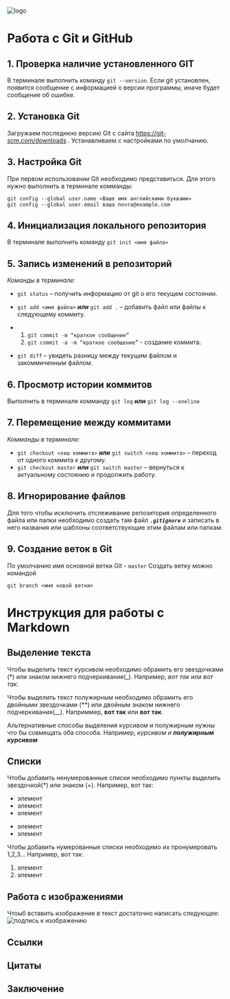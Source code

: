 ![logo](git_Logo.png)
# **Работа с Git и GitHub**

## 1. Проверка наличие установленного GIT
В терминале выполнить команду `git --version`. Если git установлен, появится сообщение с информацией о версии программы, иначе будет сообщение об ошибке.

## 2. Установка Git
Загружаем последнюю версию Git с сайта https://git-scm.com/downloads .
Устанавливаем с настройками по умолчанию.

## 3. Настройка Git
При первом использовании Git необходимо представиться. Для этого нужно выполнить  в терминале комманды:
```
git config --global user.name «Ваше имя английскими буквами»
git config --global user.email ваша почта@example.com
```

## 4. Инициализация локального репозитория
В терминале выполнить команду  `git init <имя файла>`

## 5. Запись изменений в репозиторий

*Команды в терминале:*
* `git status` – получить информацию от git о его текущем состоянии.

* `git add <имя файла>` ***или*** `git add .` – добавить файл или файлы к следующему коммиту.

* 1. `git commit -m “краткое сообщение”` 
  2. `git commit -а -m “краткое сообщение”` - создание коммита.
* `git diff` – увидеть разницу между текущим файлом и закоммиченным файлом.

## 6. Просмотр истории коммитов
Выполнить в терминале комманду `git log` ***или*** `git log --oneline`

## 7. Перемещение между коммитами 

*Комманды в терминале:*
* `git checkout <хеш коммита>` ***или*** `git switch <хеш коммита>` – переход от одного коммита к другому.
* `git checkout master` ***или*** `git switch master`  – вернуться к актуальному состоянию и продолжить работу.

## 8. Игнорирование файлов
Для того чтобы исключить отслеживание репозитория определенного файла или папки необходимо создать там файл ***`.gitignore`*** и записать в него названия или шаблоны соответствующие этим файлам или папкам.

## 9. Создание веток в Git
По умолчанию имя основной ветки Git  - `master`
Создать ветку можно командой
```
git branch <имя новой ветки>
```

# **Инструкция для работы с Markdown**

## Выделение текста

Чтобы выделить текст курсивом необходимо обрамить его звездочками (*) или знаком нижнего подчеркивания(_). Например, *вот так* или _вот так_.

Чтобы выделить текст полужирным необходимо обрамить его двойными звездочками (**) или двойным знаком нижнего подчеркивания(__). Наприммер, **вот так** или __вот так__.

Альтернативные способы выделения курсивом и полужирным нужны что бы совмещать оба способа. Например, _курсивом и **полужирным курсивом**_

## Списки

Чтобы добавить ненумерованные списки необходимо пункты выделить звездочкой(*) или знаком (+). Например, вот так:
* элемент
* элемент
* элемент
+ элемент
+ элемент

Чтобы добавить нумерованные списки необходимо их пронумеровать 1,2,3... Например, вот так:
1. элемент
2. элемент

## Работа с изображениями

Чтоыб вставить изображение в текст достаточно написать следующее:
![подпись к изображению](инструкция.jpg)

## Ссылки

## Цитаты

## Заключение